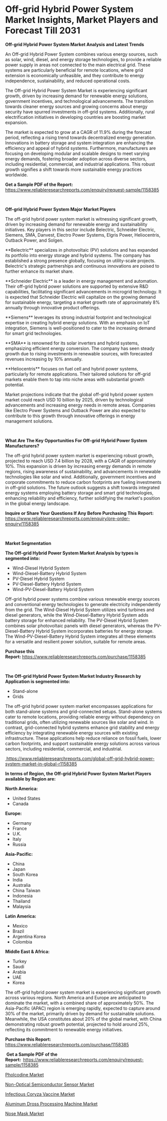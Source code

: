 <p><h1>Off-grid Hybrid Power System Market Insights, Market Players and Forecast Till 2031</h1></p><p><strong>Off-grid Hybrid Power System Market Analysis and Latest Trends</strong></p>
<p><p>An Off-grid Hybrid Power System combines various energy sources, such as solar, wind, diesel, and energy storage technologies, to provide a reliable power supply in areas not connected to the main electrical grid. These systems are particularly beneficial for remote locations, where grid extension is economically unfeasible, and they contribute to energy independence, sustainability, and reduced operational costs.</p><p>The Off-grid Hybrid Power System Market is experiencing significant growth, driven by increasing demand for renewable energy solutions, government incentives, and technological advancements. The transition towards cleaner energy sources and growing concerns about energy security have spurred investments in off-grid systems. Additionally, rural electrification initiatives in developing countries are boosting market expansion.</p><p>The market is expected to grow at a CAGR of 11.9% during the forecast period, reflecting a rising trend towards decentralized energy generation. Innovations in battery storage and system integration are enhancing the efficiency and appeal of hybrid systems. Furthermore, manufacturers are focusing on developing modular and scalable designs to meet varying energy demands, fostering broader adoption across diverse sectors, including residential, commercial, and industrial applications. This robust growth signifies a shift towards more sustainable energy practices worldwide.</p></p>
<p><strong>Get a Sample PDF of the Report:&nbsp;</strong> <a href="https://www.reliableresearchreports.com/enquiry/request-sample/1158385?utm_campaign=121&utm_medium=2&utm_source=Github&utm_content=ia&utm_term=05122024&utm_id=off-grid-hybrid-power-system">https://www.reliableresearchreports.com/enquiry/request-sample/1158385</a></p>
<p>&nbsp;</p>
<p><strong>Off-grid Hybrid Power System Major Market Players</strong></p>
<p><p>The off-grid hybrid power system market is witnessing significant growth, driven by increasing demand for renewable energy and sustainability initiatives. Key players in this sector include Belectric, Schneider Electric, Siemens, SMA, Danvest, Electro Power Systems, Elgris Power, Heliocentris, Outback Power, and Solgen.</p><p>**Belectric** specializes in photovoltaic (PV) solutions and has expanded its portfolio into energy storage and hybrid systems. The company has established a strong presence globally, focusing on utility-scale projects. Belectric's strategic partnerships and continuous innovations are poised to further enhance its market share.</p><p>**Schneider Electric** is a leader in energy management and automation. Their off-grid hybrid power solutions are supported by extensive R&D capabilities, facilitating significant advancements in microgrid technology. It is expected that Schneider Electric will capitalize on the growing demand for sustainable energy, targeting a market growth rate of approximately 8% annually through innovative product offerings.</p><p>**Siemens** leverages its strong industrial footprint and technological expertise in creating hybrid energy solutions. With an emphasis on IoT integration, Siemens is well-positioned to cater to the increasing demand for smart grid technologies.</p><p>**SMA** is renowned for its solar inverters and hybrid systems, emphasizing efficient energy conversion. The company has seen steady growth due to rising investments in renewable sources, with forecasted revenues increasing by 10% annually.</p><p>**Heliocentris** focuses on fuel cell and hybrid power systems, particularly for remote applications. Their tailored solutions for off-grid markets enable them to tap into niche areas with substantial growth potential.</p><p>Market projections indicate that the global off-grid hybrid power system market could reach USD 10 billion by 2025, driven by technological advancements and increasing energy needs in remote areas. Companies like Electro Power Systems and Outback Power are also expected to contribute to this growth through innovative offerings in energy management solutions.</p></p>
<p>&nbsp;</p>
<p><strong>What Are The Key Opportunities For Off-grid Hybrid Power System Manufacturers?</strong></p>
<p><p>The off-grid hybrid power system market is experiencing robust growth, projected to reach USD 7.4 billion by 2028, with a CAGR of approximately 10%. This expansion is driven by increasing energy demands in remote regions, rising awareness of sustainability, and advancements in renewable technologies like solar and wind. Additionally, government incentives and corporate commitments to reduce carbon footprints are fueling investments in off-grid solutions. The future outlook suggests a shift towards integrated energy systems employing battery storage and smart grid technologies, enhancing reliability and efficiency, further solidifying the market's position in the global energy landscape.</p></p>
<p><strong>Inquire or Share Your Questions If Any Before Purchasing This Report:</strong> <a href="https://www.reliableresearchreports.com/enquiry/pre-order-enquiry/1158385?utm_campaign=121&utm_medium=2&utm_source=Github&utm_content=ia&utm_term=05122024&utm_id=off-grid-hybrid-power-system">https://www.reliableresearchreports.com/enquiry/pre-order-enquiry/1158385</a></p>
<p>&nbsp;</p>
<p><strong>Market Segmentation</strong></p>
<p><strong>The Off-grid Hybrid Power System Market Analysis by types is segmented into:</strong></p>
<p><ul><li>Wind-Diesel Hybrid System</li><li>Wind-Diesel-Battery Hybrid System</li><li>PV-Diesel Hybrid System</li><li>PV-Diesel-Battery Hybrid System</li><li>Wind-PV-Diesel-Battery Hybrid System</li></ul></p>
<p><p>Off-grid hybrid power systems combine various renewable energy sources and conventional energy technologies to generate electricity independently from the grid. The Wind-Diesel Hybrid System utilizes wind turbines and diesel generators, while the Wind-Diesel-Battery Hybrid System adds battery storage for enhanced reliability. The PV-Diesel Hybrid System combines solar photovoltaic panels with diesel generators, whereas the PV-Diesel-Battery Hybrid System incorporates batteries for energy storage. The Wind-PV-Diesel-Battery Hybrid System integrates all these elements for a versatile and resilient power solution, suitable for remote areas.</p></p>
<p><strong>Purchase this Report:&nbsp;</strong><a href="https://www.reliableresearchreports.com/purchase/1158385?utm_campaign=121&utm_medium=2&utm_source=Github&utm_content=ia&utm_term=05122024&utm_id=off-grid-hybrid-power-system">https://www.reliableresearchreports.com/purchase/1158385</a></p>
<p>&nbsp;</p>
<p><strong>The Off-grid Hybrid Power System Market Industry Research by Application is segmented into:</strong></p>
<p><ul><li>Stand-alone</li><li>Grids</li></ul></p>
<p><p>The off-grid hybrid power system market encompasses applications for both stand-alone systems and grid-connected setups. Stand-alone systems cater to remote locations, providing reliable energy without dependency on traditional grids, often utilizing renewable sources like solar and wind. In contrast, grid-connected hybrid systems enhance grid stability and energy efficiency by integrating renewable energy sources with existing infrastructure. These applications help reduce reliance on fossil fuels, lower carbon footprints, and support sustainable energy solutions across various sectors, including residential, commercial, and industrial.</p></p>
<p><a href="https://www.reliableresearchreports.com/global-off-grid-hybrid-power-system-market-in-global-r1158385?utm_campaign=121&utm_medium=2&utm_source=Github&utm_content=ia&utm_term=05122024&utm_id=off-grid-hybrid-power-system">&nbsp;https://www.reliableresearchreports.com/global-off-grid-hybrid-power-system-market-in-global-r1158385</a></p>
<p><strong>In terms of Region, the Off-grid Hybrid Power System Market Players available by Region are:</strong></p>
<p>
    <p> <strong> North America: </strong>
        <ul>
            <li>United States</li>
            <li>Canada</li>
        </ul>
        </p> 
    <p> <strong> Europe: </strong>
        <ul>
            <li>Germany</li>
            <li>France</li>
            <li>U.K.</li>
            <li>Italy</li>
            <li>Russia</li>
        </ul>
        </p> 
    <p> <strong> Asia-Pacific: </strong>
        <ul>
            <li>China</li>
            <li>Japan</li>
            <li>South Korea</li>
            <li>India</li>
            <li>Australia</li>
            <li>China Taiwan</li>
            <li>Indonesia</li>
            <li>Thailand</li>
            <li>Malaysia</li>
        </ul>
        </p> 
    <p> <strong> Latin America: </strong>
        <ul>
            <li>Mexico</li>
            <li>Brazil</li>
            <li>Argentina Korea</li>
            <li>Colombia</li>
        </ul>
        </p> 
    <p> <strong> Middle East & Africa: </strong>
        <ul>
            <li>Turkey</li>
            <li>Saudi</li>
            <li>Arabia</li>
            <li>UAE</li>
            <li>Korea</li>
        </ul>
    </p>
    </p>
<p><p>The off-grid hybrid power system market is experiencing significant growth across various regions. North America and Europe are anticipated to dominate the market, with a combined share of approximately 50%. The Asia-Pacific (APAC) region is emerging rapidly, expected to capture around 30% of the market, primarily driven by demand for sustainable solutions. Meanwhile, the USA constitutes about 20% of the global market, with China demonstrating robust growth potential, projected to hold around 25%, reflecting its commitment to renewable energy initiatives.</p></p>
<p><strong>Purchase this Report: </strong><a href="https://www.reliableresearchreports.com/purchase/1158385?utm_campaign=121&utm_medium=2&utm_source=Github&utm_content=ia&utm_term=05122024&utm_id=off-grid-hybrid-power-system">https://www.reliableresearchreports.com/purchase/1158385</a></p>
<p>&nbsp;<strong>Get a Sample PDF of the Report:&nbsp;&nbsp;</strong><a href="https://www.reliableresearchreports.com/enquiry/request-sample/1158385?utm_campaign=121&utm_medium=2&utm_source=Github&utm_content=ia&utm_term=05122024&utm_id=off-grid-hybrid-power-system">https://www.reliableresearchreports.com/enquiry/request-sample/1158385</a></p>
<p><strong></strong></p>
<p><p><a href="https://www.linkedin.com/pulse/comprehensive-analysis-pholcodine-market-size-share-revenue-7qope?utm_campaign=121&utm_medium=2&utm_source=Github&utm_content=ia&utm_term=05122024&utm_id=off-grid-hybrid-power-system">Pholcodine Market</a></p><p><a href="https://github.com/gulaimolin/Market-Research-Report-List-6/blob/main/non-optical-semiconductor-sensor-market.md?utm_campaign=121&utm_medium=2&utm_source=Github&utm_content=ia&utm_term=05122024&utm_id=off-grid-hybrid-power-system">Non-Optical Semiconductor Sensor Market</a></p><p><a href="https://www.linkedin.com/pulse/global-infectious-coryza-vaccine-market-trends-applications-u3ple?utm_campaign=121&utm_medium=2&utm_source=Github&utm_content=ia&utm_term=05122024&utm_id=off-grid-hybrid-power-system">Infectious Coryza Vaccine Market</a></p><p><a href="https://issuu.com/reportprime-2/docs/aluminum-dross-processing-machine-market-size-2030?utm_campaign=121&utm_medium=2&utm_source=Github&utm_content=ia&utm_term=05122024&utm_id=off-grid-hybrid-power-system">Aluminum Dross Processing Machine Market</a></p><p><a href="https://github.com/mauripalmi/Market-Research-Report-List-5/blob/main/nose-mask-market.md?utm_campaign=121&utm_medium=2&utm_source=Github&utm_content=ia&utm_term=05122024&utm_id=off-grid-hybrid-power-system">Nose Mask Market</a></p></p>